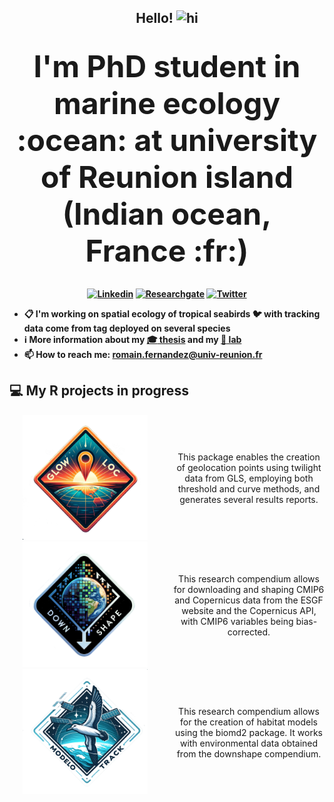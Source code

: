 
<div align="center">

<h2> Hello! <img src="https://user-images.githubusercontent.com/1303154/88677602-1635ba80-d120-11ea-84d8-d263ba5fc3c0.gif" width="28px" height="28px" alt="hi"> </h2>
<br/> <b class="term" > <font size="+5"> I'm PhD student in marine ecology :ocean: at university of Reunion island (Indian ocean, France :fr:) </font>

 <div align="center">
  
<br/> [![Linkedin](https://img.shields.io/badge/LinkedIn-0077B5?style=for-the-badge&logo=linkedin&logoColor=white)](https://www.linkedin.com/in/romain-fernandez-59262517a/)
[![Researchgate](https://img.shields.io/badge/Research_Gate-00CCBB.svg?&style=for-the-badge&logo=ResearchGate&logoColor=white)](https://www.researchgate.net/profile/Romain-Fernandez-3)
[![Twitter](https://img.shields.io/badge/Twitter-1DA1F2?style=for-the-badge&logo=twitter&logoColor=white)](https://twitter.com/umrentropie)

 <div align="left">

- :clipboard: I'm working on spatial ecology of tropical seabirds :bird: with tracking data come from tag deployed on several species 
- :information_source: More information about my [:mortar_board: thesis](https://www.theses.fr/s321772) and my [:pushpin: lab](https://umr-entropie.ird.nc/index.php/team/fernandez-romain)
- :mailbox: How to reach me: romain.fernandez@univ-reunion.fr </b>

## :computer: My R projects in progress

 <div align="center">

<div style="display: flex; align-items: center;">
  <div style="flex: 50%;">
    <img src="pictures/logo_glowLoc.png" data-fig-align="center"width="200" /> 
  </div>
  <div style="flex: 50%; padding-left: 20px;">
    This package enables the creation of geolocation points using twilight data from GLS, employing both threshold and curve methods, and generates several results reports.
  </div>
</div>

<div style="display: flex; align-items: center;">
  <div style="flex: 50%;">
    <img src="pictures/logo_downshape.png" data-fig-align="center"width="200" /> 
  </div>
  <div style="flex: 50%; padding-left: 20px;">
    This research compendium allows for downloading and shaping CMIP6 and Copernicus data from the ESGF website and the Copernicus API, with CMIP6 variables being bias-corrected.
  </div>
</div>

<div style="display: flex; align-items: center;">
  <div style="flex: 50%;">
    <img src="pictures/logo_modeloTrack.png" data-fig-align="center"width="200" /> 
  </div>
  <div style="flex: 50%; padding-left: 20px;">
    This research compendium allows for the creation of habitat models using the biomd2 package. It works with environmental data obtained from the downshape compendium.
  </div>
</div>